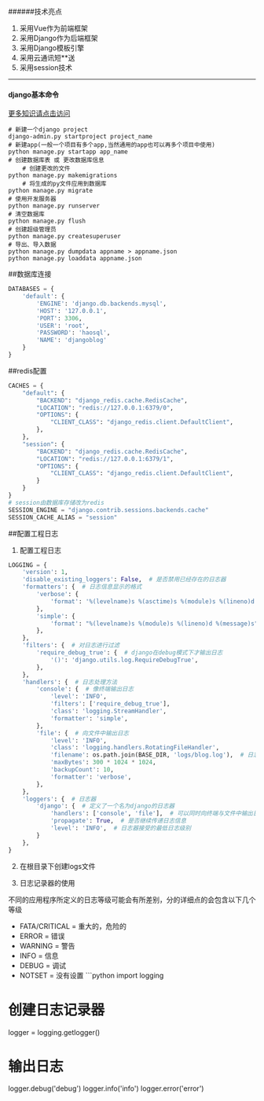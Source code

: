 ######技术亮点
  1. 采用Vue作为前端框架
  2. 采用Django作为后端框架
  3. 采用Django模板引擎
  4. 采用云通讯短**送
  5. 采用session技术
<hr>

#### django基本命令

[更多知识请点击访问](https://code.ziqiangxuetang.com/django)

```
# 新建一个django project
django-admin.py startproject project_name
# 新建app(一般一个项目有多个app,当然通用的app也可以再多个项目中使用)
python manage.py startapp app_name
# 创建数据库表 或 更改数据库信息
	# 创建更改的文件
python manage.py makemigrations
	# 将生成的py文件应用到数据库
python manage.py migrate
# 使用开发服务器
python manage.py runserver
# 清空数据库
python manage.py flush
# 创建超级管理员
python manage.py createsuperuser
# 导出、导入数据
python manage.py dumpdata appname > appname.json
python manage.py loaddata appname.json
```

##数据库连接
```python
DATABASES = {
    'default': {
        'ENGINE': 'django.db.backends.mysql',
        'HOST': '127.0.0.1',
        'PORT': 3306,
        'USER': 'root',
        'PASSWORD': 'haosql',
        'NAME': 'djangoblog'
    }
}
```
##redis配置
```python
CACHES = {
    "default": {
        "BACKEND": "django_redis.cache.RedisCache",
        "LOCATION": "redis://127.0.0.1:6379/0",
        "OPTIONS": {
            "CLIENT_CLASS": "django_redis.client.DefaultClient",
        },
    },
    "session": {
        "BACKEND": "django_redis.cache.RedisCache",
        "LOCATION": "redis://127.0.0.1:6379/1",
        "OPTIONS": {
            "CLIENT_CLASS": "django_redis.client.DefaultClient",
        }
    }
}
# session由数据库存储改为redis
SESSION_ENGINE = "django.contrib.sessions.backends.cache"
SESSION_CACHE_ALIAS = "session"
```
##配置工程日志
1. 配置工程日志


```python
LOGGING = {
    'version': 1,
    'disable_existing_loggers': False,  # 是否禁用已经存在的日志器
    'formatters': {  # 日志信息显示的格式
        'verbose': {
            'format': '%(levelname)s %(asctime)s %(module)s %(lineno)d %(message)s'
        },
        'simple': {
            'format': "%(levelname)s %(module)s %(lineno)d %(message)s"
        },
    },
    'filters': {  # 对日志进行过滤
        'require_debug_true': {  # django在debug模式下才输出日志
            '()': 'django.utils.log.RequireDebugTrue',
        },
    },
    'handlers': {  # 日志处理方法
        'console': {  # 像终端输出日志
            'level': 'INFO',
            'filters': ['require_debug_true'],
            'class': 'logging.StreamHandler',
            'formatter': 'simple',
        },
        'file': {  # 向文件中输出日志
            'level': 'INFO',
            'class': 'logging.handlers.RotatingFileHandler',
            'filename': os.path.join(BASE_DIR, 'logs/blog.log'),  # 日志文件的位置
            'maxBytes': 300 * 1024 * 1024,
            'backupCount': 10,
            'formatter': 'verbose',
        },
    },
    'loggers': {  # 日志器
        'django': {  # 定义了一个名为django的日志器
            'handlers': ['console', 'file'],  # 可以同时向终端与文件中输出日志
            'propagate': True,  # 是否继续传递日志信息
            'level': 'INFO',  # 日志器接受的最低日志级别
        }
    },
}
```
2. 在根目录下创建logs文件

3. 日志记录器的使用
	

不同的应用程序所定义的日志等级可能会有所差别，分的详细点的会包含以下几个等级
* FATA/CRITICAL = 重大的，危险的
* ERROR = 错误
* WARNING = 警告
* INFO = 信息
* DEBUG = 调试
* NOTSET = 没有设置
​```python
import logging
# 创建日志记录器
logger = logging.getlogger()
# 输出日志
logger.debug('debug')
logger.info('info')
logger.error('error')
```

```